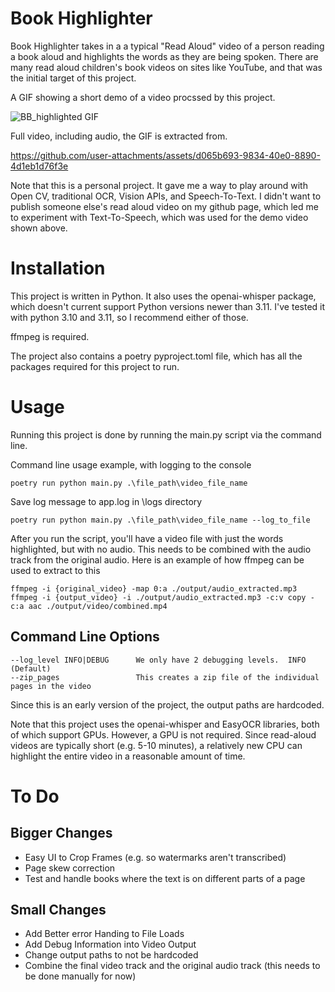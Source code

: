 # Book Highlighter

Book Highlighter takes in a a typical "Read Aloud" video of a person reading a book aloud and highlights the words as they are being spoken.  There are many read aloud children's book videos on sites like YouTube, and that was the initial target of this project.

A GIF showing a short demo of a video procssed by this project.

![BB_highlighted GIF](https://github.com/user-attachments/assets/0b75eae2-b68d-4649-9c6a-d4f68ed49908)

Full video, including audio, the GIF is extracted from.

https://github.com/user-attachments/assets/d065b693-9834-40e0-8890-4d1eb1d76f3e

Note that this is a personal project.  It gave me a way to play around with Open CV, traditional OCR, Vision APIs, and Speech-To-Text.  I didn't want to publish someone else's read aloud video on my github page, which led me to experiment with Text-To-Speech, which was used for the demo video shown above.

# Installation 

This project is written in Python.  It also uses the openai-whisper package, which doesn't current support Python versions newer than 3.11. I've tested it with python 3.10 and 3.11, so I recommend either of those.

ffmpeg is required.

The project also contains a poetry pyproject.toml file, which has all the packages required for this project to run.


# Usage

Running this project is done by running the main.py script via the command line. 

Command line usage example, with logging to the console
```
poetry run python main.py .\file_path\video_file_name
```

Save log message to app.log in \logs directory
```
poetry run python main.py .\file_path\video_file_name --log_to_file
```


After you run the script, you'll have a video file with just the words highlighted, but with no audio.  This needs to be combined with the audio track from the original audio.  Here is an example of how ffmpeg can be used to extract to this

```
ffmpeg -i {original_video} -map 0:a ./output/audio_extracted.mp3
ffmpeg -i {output_video} -i ./output/audio_extracted.mp3 -c:v copy -c:a aac ./output/video/combined.mp4
```

## Command Line Options
```
--log_level INFO|DEBUG      We only have 2 debugging levels.  INFO (Default)
--zip_pages                 This creates a zip file of the individual pages in the video
```

Since this is an early version of the project, the output paths are hardcoded.

Note that this project uses the openai-whisper and EasyOCR libraries, both of which support GPUs.  However, a GPU is not required.  Since read-aloud videos are typically short (e.g. 5-10 minutes), a relatively new CPU can highlight the entire video in a reasonable amount of time.

# To Do
## Bigger Changes
- Easy UI to Crop Frames (e.g. so watermarks aren't transcribed)
- Page skew correction
- Test and handle books where the text is on different parts of a page
## Small Changes
- Add Better error Handing to File Loads
- Add Debug Information into Video Output
- Change output paths to not be hardcoded
- Combine the final video track and the original audio track (this needs to be done manually for now)
